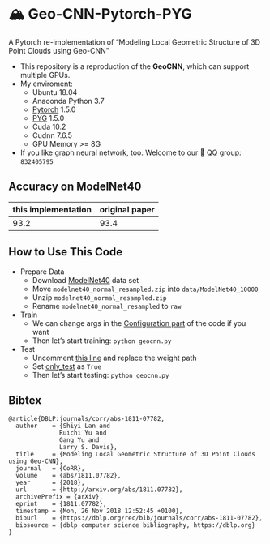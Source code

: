 # 🏔 Geo-CNN-Pytorch-PYG
A Pytorch re-implementation of “Modeling Local Geometric Structure of 3D Point Clouds using Geo-CNN”

- This repository is a reproduction of the **GeoCNN**, which can support multiple GPUs.
- My enviroment:
  - Ubuntu 18.04
  - Anaconda Python 3.7
  - [Pytorch](https://github.com/pytorch/pytorch) 1.5.0
  - [PYG](https://github.com/rusty1s/pytorch_geometric) 1.5.0
  - Cuda 10.2
  - Cudnn 7.6.5
  - GPU Memory >= 8G
- If you like graph neural network, too. Welcome to our 🐧 QQ group: `832405795`

## Accuracy on ModelNet40
|this implementation|original paper|
|---|---|
|93.2|93.4|

## How to Use This Code
- Prepare Data
  - Download [ModelNet40](https://shapenet.cs.stanford.edu/media/modelnet40_normal_resampled.zip) data set
  - Move `modelnet40_normal_resampled.zip` into `data/ModelNet40_10000`
  - Unzip `modelnet40_normal_resampled.zip`
  - Rename `modelnet40_normal_resampled` to `raw`
- Train
  - We can change args in the [Configuration part](https://github.com/cy69855522/Geo-CNN-Pytorch-PYG/blob/master/geocnn.py#L25) of the code if you want
  - Then let’s start training: `python geocnn.py`
- Test
  - Uncomment [this line](https://github.com/cy69855522/Geo-CNN-Pytorch-PYG/blob/master/geocnn.py#L248) and replace the weight path
  - Set [only_test](https://github.com/cy69855522/Geo-CNN-Pytorch-PYG/blob/master/geocnn.py#L40) as `True`
  - Then let’s start testing: `python geocnn.py`

## Bibtex
```
@article{DBLP:journals/corr/abs-1811-07782,
  author    = {Shiyi Lan and
              Ruichi Yu and
              Gang Yu and
              Larry S. Davis},
  title     = {Modeling Local Geometric Structure of 3D Point Clouds using Geo-CNN},
  journal   = {CoRR},
  volume    = {abs/1811.07782},
  year      = {2018},
  url       = {http://arxiv.org/abs/1811.07782},
  archivePrefix = {arXiv},
  eprint    = {1811.07782},
  timestamp = {Mon, 26 Nov 2018 12:52:45 +0100},
  biburl    = {https://dblp.org/rec/bib/journals/corr/abs-1811-07782},
  bibsource = {dblp computer science bibliography, https://dblp.org}
}
```
